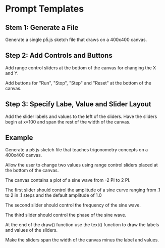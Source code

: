 # Prompt Templates

## Stem 1: Generate a File

Generate a single p5.js sketch file that draws on a 400x400 canvas.

## Step 2: Add Controls and Buttons
Add range control sliders at the bottom of the canvas for changing the X and Y.

Add buttons for "Run", "Stop", "Step" and "Reset" at the bottom of the canvas.

## Step 3: Specify Labe, Value and Slider Layout
Add the slider labels and values to the left of the sliders.
Have the sliders begin at x=100 and span the rest of the width of the canvas.


## Example

Generate a p5.js sketch file that teaches trigonometry concepts on a 400x400 canvas.

Allow the user to change two values using range control sliders placed at the bottom of the canvas.

The canvas contains a plot of a sine wave from -2 PI to 2 PI.

The first slider should control the amplitude of a sine curve ranging from .1 to 2 in .1 steps and the default amplitude of 1.0

The second slider should control the frequency of the sine wave.

The third slider should control the phase of the sine wave.

At the end of the draw() function use the text() function to draw the labels and values of the sliders.

Make the sliders span the width of the canvas minus the label and values.
